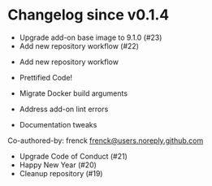 # Changelog since v0.1.4
- Upgrade add-on base image to 9.1.0 (#23) 
- Add new repository workflow (#22)

* Add new repository workflow

* Prettified Code!

* Migrate Docker build arguments

* Address add-on lint errors

* Documentation tweaks

Co-authored-by: frenck <frenck@users.noreply.github.com> 
- Upgrade Code of Conduct (#21) 
- Happy New Year (#20) 
- Cleanup repository (#19) 

